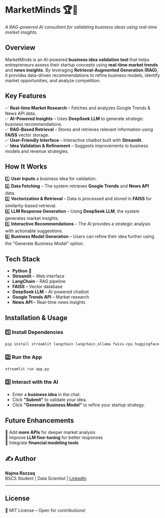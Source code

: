 
# **MarketMinds** 🏆🚀  
_A RAG-powered AI consultant for validating business ideas using real-time market insights._  

## **Overview**  
MarketMinds is an AI-powered **business idea validation tool** that helps entrepreneurs assess their startup concepts using **real-time market trends** and **news insights**. By leveraging **Retrieval-Augmented Generation (RAG)**, it provides data-driven recommendations to refine business models, identify market opportunities, and analyze competition.  

## **Key Features**  
✅ **Real-time Market Research** – Fetches and analyzes Google Trends & News API data.  
✅ **AI-Powered Insights** – Uses **DeepSeek LLM** to generate strategic business recommendations.  
✅ **RAG-Based Retrieval** – Stores and retrieves relevant information using **FAISS** vector storage.  
✅ **User-Friendly Interface** – Interactive chatbot built with **Streamlit**.  
✅ **Idea Validation & Refinement** – Suggests improvements to business models and revenue strategies.  

## **How It Works**  
1️⃣ **User Inputs** a business idea for validation.  
2️⃣ **Data Fetching** – The system retrieves **Google Trends** and **News API** data.  
3️⃣ **Vectorization & Retrieval** – Data is processed and stored in **FAISS** for similarity-based retrieval.  
4️⃣ **LLM Response Generation** – Using **DeepSeek LLM**, the system generates market insights.  
5️⃣ **Interactive Recommendations** – The AI provides a strategic analysis with actionable suggestions.  
6️⃣ **Business Model Generation** – Users can refine their idea further using the "Generate Business Model" option.  

## **Tech Stack**  
- **Python** 🐍  
- **Streamlit** – Web interface  
- **LangChain** – RAG pipeline  
- **FAISS** – Vector database  
- **DeepSeek LLM** – AI-powered chatbot  
- **Google Trends API** – Market research  
- **News API** – Real-time news insights  

## **Installation & Usage**  
### **1️⃣ Install Dependencies**  
```bash
pip install streamlit langchain langchain_ollama faiss-cpu huggingface-hub pytrends requests
```
### **2️⃣ Run the App**  
```bash
streamlit run app.py
```
### **3️⃣ Interact with the AI**  
- Enter a **business idea** in the chat.  
- Click **"Submit"** to validate your idea.  
- Click **"Generate Business Model"** to refine your startup strategy.  

## **Future Enhancements**  
📌 Add **more APIs** for deeper market analysis  
📌 Improve **LLM fine-tuning** for better responses  
📌 Integrate **financial modeling tools**  

## ✍️ Author

**Najma Razzaq**  
BSCS Student | Data Scientist | [LinkedIn](https://www.linkedin.com/in/najmarazzaq)

--- 

## **License**  
📜 MIT License – Open for contributions!  
